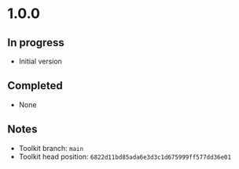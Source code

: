 # 1.0.0

## In progress

- Initial version

## Completed

- None

## Notes

- Toolkit branch: `main`
- Toolkit head position: `6822d11bd85ada6e3d3c1d675999ff577dd36e01`
